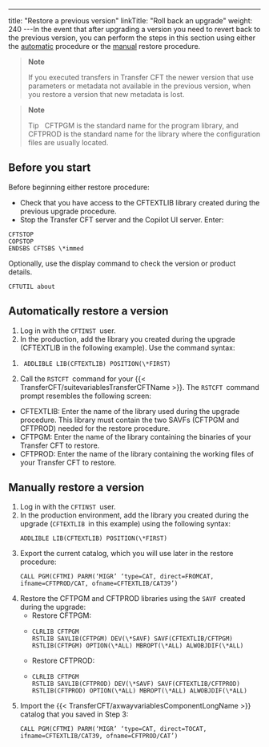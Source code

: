 ---
title: "Restore a previous version"
linkTitle: "Roll back an upgrade"
weight: 240
---In the event that after upgrading a version you need to revert back to the previous version, you can perform the steps in this section using either the [automatic](#Automati) procedure or the [manual](#Manually) restore procedure.

> **Note**
>
> If you executed transfers in Transfer CFT the newer version that use parameters or metadata not available in the previous version, when you restore a version that new metadata is lost.

> **Note**
>
> Tip  
> CFTPGM is the standard name for the program library, and CFTPROD is the standard name for the library where the configuration files are usually located.

## Before you start

Before beginning either restore procedure:

* Check that you have access to the CFTEXTLIB library created during the previous upgrade procedure.
* Stop the Transfer CFT server and the Copilot UI server. Enter:

```
CFTSTOP
COPSTOP
ENDSBS CFTSBS \*immed
```

Optionally, use the display command to check the version or product details.

```
CFTUTIL about
```
<span id="Automati"></span>

## Automatically restore a version

1. Log in with the `CFTINST `user.
1. In the production, add the library you created during the upgrade (CFTEXTLIB in the following example). Use the command syntax:

<!-- -->

1. ```
    ADDLIBLE LIB(CFTEXTLIB) POSITION(\*FIRST)
    ```
1. Call the `RSTCFT `command for your {{< TransferCFT/suitevariablesTransferCFTName >}}. The `RSTCFT `command prompt resembles the following screen:

* CFTEXTLIB: Enter the name of the library used during the upgrade procedure. This library must contain the two SAVFs (CFTPGM and CFTPROD) needed for the restore procedure.
* CFTPGM: Enter the name of the library containing the binaries of your Transfer CFT to restore.
* CFTPROD: Enter the name of the library containing the working files of your Transfer CFT to restore.

<span id="Manually"></span>

## Manually restore a version

1. Log in with the `CFTINST `user.
1. In the production environment, add the library you created during the upgrade (`CFTEXTLIB `in this example) using the following syntax:  
    ```
    ADDLIBLE LIB(CFTEXTLIB) POSITION(\*FIRST)
    ```
1. Export the current catalog, which you will use later in the restore procedure:   
    ```
    CALL PGM(CFTMI) PARM(‘MIGR’ ‘type=CAT, direct=FROMCAT, ifname=CFTPROD/CAT, ofname=CFTEXTLIB/CAT39’)
    ```
1. Restore the CFTPGM and CFTPROD libraries using the `SAVF `created during the upgrade:
    *   Restore CFTPGM:
    *   ```
        CLRLIB CFTPGM
        RSTLIB SAVLIB(CFTPGM) DEV(\*SAVF) SAVF(CFTEXTLIB/CFTPGM) RSTLIB(CFTPGM) OPTION(\*ALL) MBROPT(\*ALL) ALWOBJDIF(\*ALL)
        ```
    *   Restore CFTPROD:
    *   ```
        CLRLIB CFTPGM
        RSTLIB SAVLIB(CFTPROD) DEV(\*SAVF) SAVF(CFTEXTLIB/CFTPROD) RSTLIB(CFTPROD) OPTION(\*ALL) MBROPT(\*ALL) ALWOBJDIF(\*ALL)
        ```
1. Import the {{< TransferCFT/axwayvariablesComponentLongName >}} catalog that you saved in Step 3:  
    ```
    CALL PGM(CFTMI) PARM(‘MIGR’ ‘type=CAT, direct=TOCAT, ifname=CFTEXTLIB/CAT39, ofname=CFTPROD/CAT’)
    ```
